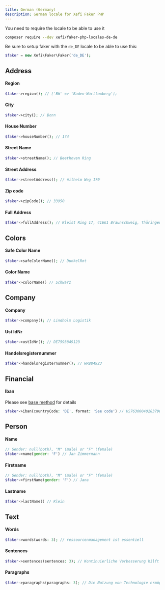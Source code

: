 ```yaml
---
title: German (Germany)
description: German locale for Xefi Faker PHP
---
```


You need to require the locale to be able to use it
```bash
composer require --dev xefi/faker-php-locales-de-de
```

Be sure to setup faker with the `de_DE` locale to be able to use this:

```php
$faker = new Xefi\Faker\Faker('de_DE');
```

## Address

#### Region
```php
$faker->region(); // ['BW' => 'Baden-Württemberg'];
```

#### City
```php
$faker->city(); // Bonn
```

#### House Number
```php
$faker->houseNumber(); // 174
```

#### Street Name
```php
$faker->streetName(); // Beethoven Ring
```

#### Street Address
```php
$faker->streetAddress(); // Wilhelm Weg 170
```

#### Zip code
```php
$faker->zipCode(); // 33950
```

#### Full Address
```php
$faker->fullAddress(); // Kleist Ring 17, 41661 Braunschweig, Thüringen
```

## Colors

#### Safe Color Name

```php
$faker->safeColorName(); // DunkelRot
```

#### Color Name
```php
$faker->colorName() // Schwarz
```

## Company

#### Company
```php
$faker->company(); // Lindholm Logistik
```

#### Ust IdNr
```php
$faker->ustIdNr(); // DE7593849123
```

#### Handelsregisternummer
```php
$faker->handelsregisternummer(); // HRB84923
```

## Financial

#### Iban

Please see [base method](/extensions/financial#iban) for details

```php
$faker->iban(countryCode: 'DE', format: 'See code') // US7630004028379876543210
```

## Person

#### Name
```php
// Gender: null(both), "M" (male) or "F" (female)
$faker->name(gender: 'F') // Jan Zimmermann
```

#### Firstname
```php
// Gender: null(both), "M" (male) or "F" (female)
$faker->firstName(gender: 'F') // Jana
```

#### Lastname
```php
$faker->lastName() // Klein
```

## Text

#### Words

```php
$faker->words(words: 3); // ressourcenmanagement ist essentiell
```

#### Sentences

```php
$faker->sentences(sentences: 3); // Kontinuierliche Verbesserung hilft Unternehmen wettbewerbsfähig und ...
```

#### Paragraphs

```php
$faker->paragraphs(paragraphs: 3); // Die Nutzung von Technologie ermöglicht es Teams, smarter ...
```
